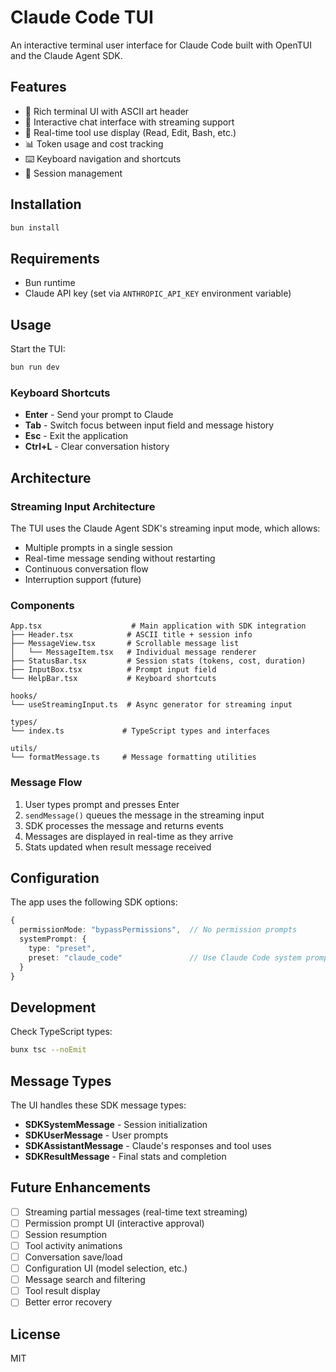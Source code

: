 # Claude Code TUI

An interactive terminal user interface for Claude Code built with OpenTUI and the Claude Agent SDK.

## Features

- 🎨 Rich terminal UI with ASCII art header
- 💬 Interactive chat interface with streaming support
- 🔧 Real-time tool use display (Read, Edit, Bash, etc.)
- 📊 Token usage and cost tracking
- ⌨️  Keyboard navigation and shortcuts
- 🎯 Session management

## Installation

```bash
bun install
```

## Requirements

- Bun runtime
- Claude API key (set via `ANTHROPIC_API_KEY` environment variable)

## Usage

Start the TUI:

```bash
bun run dev
```

### Keyboard Shortcuts

- **Enter** - Send your prompt to Claude
- **Tab** - Switch focus between input field and message history
- **Esc** - Exit the application
- **Ctrl+L** - Clear conversation history

## Architecture

### Streaming Input Architecture

The TUI uses the Claude Agent SDK's streaming input mode, which allows:
- Multiple prompts in a single session
- Real-time message sending without restarting
- Continuous conversation flow
- Interruption support (future)

### Components

```
App.tsx                    # Main application with SDK integration
├── Header.tsx            # ASCII title + session info
├── MessageView.tsx       # Scrollable message list
│   └── MessageItem.tsx   # Individual message renderer
├── StatusBar.tsx         # Session stats (tokens, cost, duration)
├── InputBox.tsx          # Prompt input field
└── HelpBar.tsx           # Keyboard shortcuts

hooks/
└── useStreamingInput.ts  # Async generator for streaming input

types/
└── index.ts             # TypeScript types and interfaces

utils/
└── formatMessage.ts     # Message formatting utilities
```

### Message Flow

1. User types prompt and presses Enter
2. `sendMessage()` queues the message in the streaming input
3. SDK processes the message and returns events
4. Messages are displayed in real-time as they arrive
5. Stats updated when result message received

## Configuration

The app uses the following SDK options:

```typescript
{
  permissionMode: "bypassPermissions",  // No permission prompts
  systemPrompt: {
    type: "preset",
    preset: "claude_code"               // Use Claude Code system prompt
  }
}
```

## Development

Check TypeScript types:
```bash
bunx tsc --noEmit
```

## Message Types

The UI handles these SDK message types:

- **SDKSystemMessage** - Session initialization
- **SDKUserMessage** - User prompts
- **SDKAssistantMessage** - Claude's responses and tool uses
- **SDKResultMessage** - Final stats and completion

## Future Enhancements

- [ ] Streaming partial messages (real-time text streaming)
- [ ] Permission prompt UI (interactive approval)
- [ ] Session resumption
- [ ] Tool activity animations
- [ ] Conversation save/load
- [ ] Configuration UI (model selection, etc.)
- [ ] Message search and filtering
- [ ] Tool result display
- [ ] Better error recovery

## License

MIT
